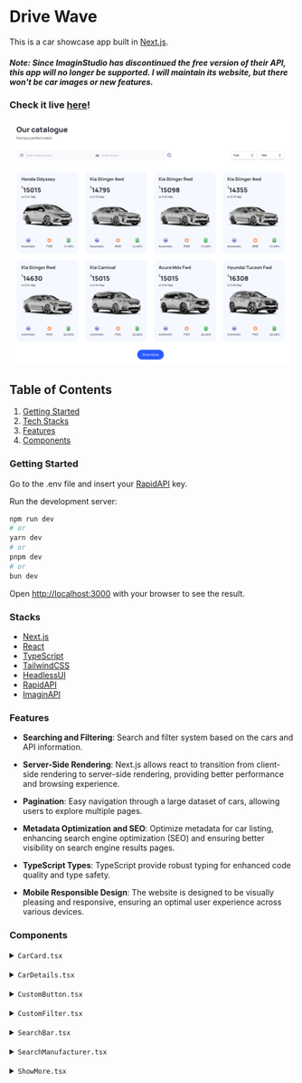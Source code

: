 # Drive Wave

This is a car showcase app built in [Next.js](https://nextjs.org/).

#### *Note: Since ImaginStudio has discontinued the free version of their API, this app will no longer be supported. I will maintain its website, but there won't be car images or new features.*

### Check it live [here](https://drive-wave.vercel.app/)!

![Alt text](img/catalogue.png?raw=true)

## Table of Contents

1. [Getting Started](#start)
2. [Tech Stacks](#stacks)
3. [Features](#features)
4. [Components](#components)

### <a name="start">Getting Started</a>

Go to the .env file and insert your [RapidAPI](https://rapidapi.com/) key.

Run the development server:

```bash
npm run dev
# or
yarn dev
# or
pnpm dev
# or
bun dev
```

Open [http://localhost:3000](http://localhost:3000) with your browser to see the result.

### <a name="stacks">Stacks</a>

- [Next.js](https://nextjs.org/)
- [React](https://react.dev/)
- [TypeScript](https://www.typescriptlang.org/)
- [TailwindCSS](https://tailwindcss.com/)
- [HeadlessUI](https://headlessui.com/react/)
- [RapidAPI](https://rapidapi.com/)
- [ImaginAPI](https://www.imagin.studio/solutions/api)

### <a name="features">Features</a>

- **Searching and Filtering**: Search and filter system based on the cars and API information.

- **Server-Side Rendering**: Next.js allows react to transition from client-side rendering to server-side rendering, providing better performance and browsing experience.

- **Pagination**: Easy navigation through a large dataset of cars, allowing users to explore multiple pages.

- **Metadata Optimization and SEO**: Optimize metadata for car listing, enhancing search engine optimization (SEO) and ensuring better visibility on search engine results pages.

- **TypeScript Types**: TypeScript provide robust typing for enhanced code quality and type safety.

- **Mobile Responsible Design**: The website is designed to be visually pleasing and responsive, ensuring an optimal user experience across various devices.

### <a name="components">Components</a>

<details>
<summary><code>CarCard.tsx</code></summary>
    Receives the car objects from <a src="app/page.tsx">page</a> and shows the basic information about it in a card with the buy/rental price from <a src="constants/index.ts">constants</a> and an image of the car on the catalogue fetched from <b>ImaginAPI</b>.
</details>
<br />
<details>
<summary><code>CarDetails.tsx</code></summary>
    Button that's called on the <b>CustomButton</b> on <b>CarCard</b> with the car object, opens a modal with images from <b>ImaginAPI</b> and all the selected information about the car.
</details>
<br />
<details>
<summary><code>CustomButton.tsx</code></summary>
    Reusable button component which receives a title, styles and a <b>handleClick</b> function.
</details>
<br />
<details>
<summary><code>CustomFilter.tsx</code></summary>
    Filter that receives a title and an array of <b>Options</b> (which have a title and value) from <a src="constants/index.ts">constants</a> and update the search parameters using an <b>onChange</b> event.
</details>
<br />
<details>
<summary><code>SearchBar.tsx</code></summary>
    Search div that receives and update search parameters using a <b>formEvent</b> passed to <b>handleSearch</b>
</details>
<br />
<details>
<summary><code>SearchManufacturer.tsx</code></summary>
    Search input bar with SEO in the <b>searchBar</b> form that fetches and maps data from <a src="constants/index.ts">constants</a>, and filters the inputs before submitting.
</details>
<br />
<details>
<summary><code>ShowMore.tsx</code></summary>
    <b>CustomButton</b> that's responsible for pagination, it gets the current page and isNext from <a src="app/page.tsx">page</a> and updates 'limit' search parameter, which corresponds to the number of cars showed in total.
</details>
<br />
